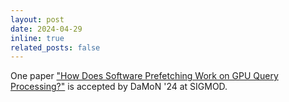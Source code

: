 ```yaml
---
layout: post
date: 2024-04-29
inline: true
related_posts: false
---
```


One paper ["How Does Software Prefetching Work on GPU Query Processing?"](https://doi.org/10.1145/3662010.3663445) is accepted by DaMoN '24 at SIGMOD.